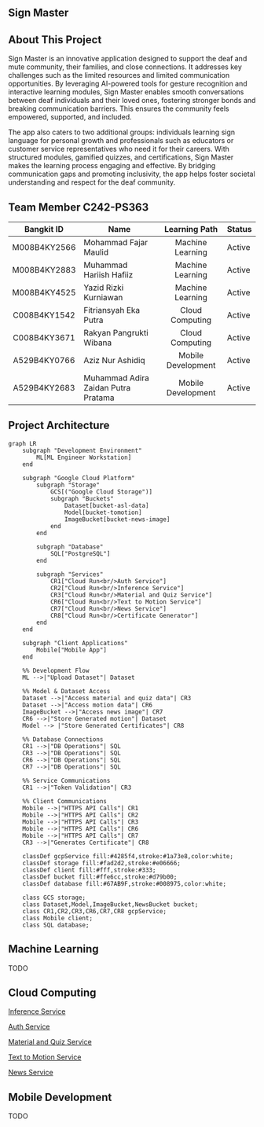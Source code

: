 ## Sign Master

## About This Project
Sign Master is an innovative application designed to support the deaf and mute community, their families, and close connections. It addresses key challenges such as the limited resources and limited communication opportunities. By leveraging AI-powered tools for gesture recognition and interactive learning modules, Sign Master enables smooth conversations between deaf individuals and their loved ones, fostering stronger bonds and breaking communication barriers. This ensures the community feels empowered, supported, and included.

The app also caters to two additional groups: individuals learning sign language for personal growth and professionals such as educators or customer service representatives who need it for their careers. With structured modules, gamified quizzes, and certifications, Sign Master makes the learning process engaging and effective. By bridging communication gaps and promoting inclusivity, the app helps foster societal understanding and respect for the deaf community.

## Team Member C242-PS363
<div align="center">

| Bangkit ID | Name | Learning Path | Status |
|:----------:|------|:------------:|:-------|
| M008B4KY2566 | Mohammad Fajar Maulid | Machine Learning | Active |
| M008B4KY2883 | Muhammad Hariish Hafiiz | Machine Learning | Active |
| M008B4KY4525 | Yazid Rizki Kurniawan | Machine Learning | Active |
| C008B4KY1542 | Fitriansyah Eka Putra | Cloud Computing | Active |
| C008B4KY3671 | Rakyan Pangrukti Wibana | Cloud Computing | Active |
| A529B4KY0766 | Aziz Nur Ashidiq | Mobile Development | Active |
| A529B4KY2683 | Muhammad Adira Zaidan Putra Pratama | Mobile Development | Active |

</div>

 ## Project Architecture 
```mermaid
graph LR
    subgraph "Development Environment"
        ML[ML Engineer Workstation]
    end

    subgraph "Google Cloud Platform"
        subgraph "Storage"
            GCS[("Google Cloud Storage")]
            subgraph "Buckets"
                Dataset[bucket-asl-data]
                Model[bucket-tomotion]
                ImageBucket[bucket-news-image]
            end
        end

        subgraph "Database"
            SQL["PostgreSQL"]
        end

        subgraph "Services"
            CR1["Cloud Run<br/>Auth Service"]
            CR2["Cloud Run<br/>Inference Service"]
            CR3["Cloud Run<br/>Material and Quiz Service"]
            CR6["Cloud Run<br/>Text to Motion Service"]
            CR7["Cloud Run<br/>News Service"]
            CR8["Cloud Run<br/>Certificate Generator"]
        end
    end

    subgraph "Client Applications"
        Mobile["Mobile App"]
    end

    %% Development Flow
    ML -->|"Upload Dataset"| Dataset
    
    %% Model & Dataset Access
    Dataset -->|"Access material and quiz data"| CR3
    Dataset -->|"Access motion data"| CR6
    ImageBucket -->|"Access news image"| CR7
    CR6 -->|"Store Generated motion"| Dataset
    Model --> |"Store Generated Certificates"| CR8

    %% Database Connections
    CR1 -->|"DB Operations"| SQL
    CR3 -->|"DB Operations"| SQL
    CR6 -->|"DB Operations"| SQL
    CR7 -->|"DB Operations"| SQL

    %% Service Communications
    CR1 -->|"Token Validation"| CR3

    %% Client Communications
    Mobile -->|"HTTPS API Calls"| CR1
    Mobile -->|"HTTPS API Calls"| CR2
    Mobile -->|"HTTPS API Calls"| CR3
    Mobile -->|"HTTPS API Calls"| CR6
    Mobile -->|"HTTPS API Calls"| CR7
    CR3 -->|"Generates Certificate"| CR8

    classDef gcpService fill:#4285f4,stroke:#1a73e8,color:white;
    classDef storage fill:#fad2d2,stroke:#e06666;
    classDef client fill:#fff,stroke:#333;
    classDef bucket fill:#ffe6cc,stroke:#d79b00;
    classDef database fill:#67AB9F,stroke:#008975,color:white;

    class GCS storage;
    class Dataset,Model,ImageBucket,NewsBucket bucket;
    class CR1,CR2,CR3,CR6,CR7,CR8 gcpService;
    class Mobile client;
    class SQL database;
```

## Machine Learning
TODO

## Cloud Computing
[Inference Service](https://github.com/Bangkit-Capstone-Project-C242-PS363/service-toMotion.git)

[Auth Service](https://github.com/Bangkit-Capstone-Project-C242-PS363/service-auth.git)

[Material and Quiz Service](https://github.com/Bangkit-Capstone-Project-C242-PS363/service-material-quiz)

[Text to Motion Service](https://github.com/Bangkit-Capstone-Project-C242-PS363/service-toMotion.git)

[News Service](https://github.com/Bangkit-Capstone-Project-C242-PS363/service-news)


## Mobile Development
TODO
